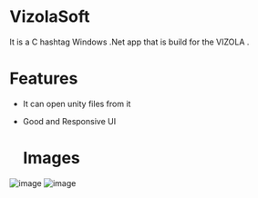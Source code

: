 # VizolaSoft
It is a C hashtag Windows .Net app that is build for the VIZOLA .  
# Features
- It can open unity files from it
- Good and Responsive UI

  # Images
![image](https://github.com/dhruvpatidar359/VizolaSoft/assets/103873587/9cc223c3-38f0-48b8-a45b-cc2a6824dcb3)
![image](https://github.com/dhruvpatidar359/VizolaSoft/assets/103873587/d641ae48-8429-44ff-8528-a6e18ca59e12)


